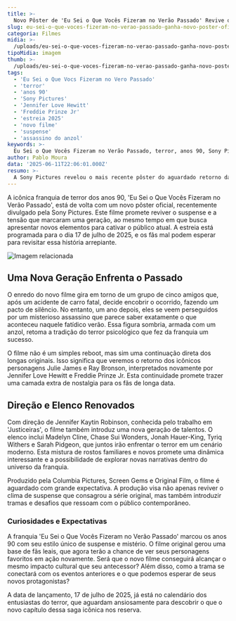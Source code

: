 ```yaml
---
title: >-
  Novo Pôster de 'Eu Sei o Que Vocês Fizeram no Verão Passado' Revive o Terror dos Anos 90
slug: eu-sei-o-que-voces-fizeram-no-verao-passado-ganha-novo-poster-oficial
categoria: Filmes
midia: >-
  /uploads/eu-sei-o-que-voces-fizeram-no-verao-passado-ganha-novo-poster-oficial-thumb.webp
tipoMidia: imagem
thumb: >-
  /uploads/eu-sei-o-que-voces-fizeram-no-verao-passado-ganha-novo-poster-oficial-thumb.webp
tags:
  - 'Eu Sei o Que Vocs Fizeram no Vero Passado'
  - 'terror'
  - 'anos 90'
  - 'Sony Pictures'
  - 'Jennifer Love Hewitt'
  - 'Freddie Prinze Jr'
  - 'estreia 2025'
  - 'novo filme'
  - 'suspense'
  - 'assassino do anzol'
keywords: >-
  Eu Sei o Que Vocês Fizeram no Verão Passado, terror, anos 90, Sony Pictures, Jennifer Love Hewitt, Freddie Prinze Jr., estreia 2025, novo filme, suspense, assassino do anzol
author: Pablo Moura
data: '2025-06-11T22:06:01.000Z'
resumo: >-
  A Sony Pictures revelou o mais recente pôster do aguardado retorno da franquia 'Eu Sei o Que Vocês Fizeram no Verão Passado'. O filme, que dá continuidade à saga de terror dos anos 90, estreia em 17 de julho de 2025.
---
```


A icônica franquia de terror dos anos 90, 'Eu Sei o Que Vocês Fizeram no Verão Passado', está de volta com um novo pôster oficial, recentemente divulgado pela Sony Pictures. Este filme promete reviver o suspense e a tensão que marcaram uma geração, ao mesmo tempo em que busca apresentar novos elementos para cativar o público atual. A estreia está programada para o dia 17 de julho de 2025, e os fãs mal podem esperar para revisitar essa história arrepiante.

![Imagem relacionada](/uploads/eu-sei-o-que-voces-fizeram-no-verao-passado-ganha-novo-poster-oficial-0.webp)

## Uma Nova Geração Enfrenta o Passado

O enredo do novo filme gira em torno de um grupo de cinco amigos que, após um acidente de carro fatal, decide encobrir o ocorrido, fazendo um pacto de silêncio. No entanto, um ano depois, eles se veem perseguidos por um misterioso assassino que parece saber exatamente o que aconteceu naquele fatídico verão. Essa figura sombria, armada com um anzol, retoma a tradição do terror psicológico que fez da franquia um sucesso.

O filme não é um simples reboot, mas sim uma continuação direta dos longas originais. Isso significa que veremos o retorno dos icônicos personagens Julie James e Ray Bronson, interpretados novamente por Jennifer Love Hewitt e Freddie Prinze Jr. Esta continuidade promete trazer uma camada extra de nostalgia para os fãs de longa data.

## Direção e Elenco Renovados

Com direção de Jennifer Kaytin Robinson, conhecida pelo trabalho em 'Justiceiras', o filme também introduz uma nova geração de talentos. O elenco inclui Madelyn Cline, Chase Sui Wonders, Jonah Hauer-King, Tyriq Withers e Sarah Pidgeon, que juntos irão enfrentar o terror em um cenário moderno. Esta mistura de rostos familiares e novos promete uma dinâmica interessante e a possibilidade de explorar novas narrativas dentro do universo da franquia.

Produzido pela Columbia Pictures, Screen Gems e Original Film, o filme é aguardado com grande expectativa. A produção visa não apenas reviver o clima de suspense que consagrou a série original, mas também introduzir tramas e desafios que ressoam com o público contemporâneo.

### Curiosidades e Expectativas

A franquia 'Eu Sei o Que Vocês Fizeram no Verão Passado' marcou os anos 90 com seu estilo único de suspense e mistério. O filme original gerou uma base de fãs leais, que agora terão a chance de ver seus personagens favoritos em ação novamente. Será que o novo filme conseguirá alcançar o mesmo impacto cultural que seu antecessor? Além disso, como a trama se conectará com os eventos anteriores e o que podemos esperar de seus novos protagonistas?

A data de lançamento, 17 de julho de 2025, já está no calendário dos entusiastas do terror, que aguardam ansiosamente para descobrir o que o novo capítulo dessa saga icônica nos reserva.